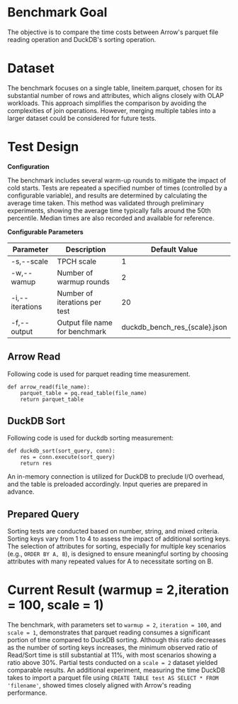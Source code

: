 # Benchmark Goal
The objective is to compare the time costs between Arrow's parquet file reading operation and DuckDB's sorting operation.

# Dataset
The benchmark focuses on a single table, lineitem.parquet, chosen for its substantial number of rows and attributes, which aligns closely with OLAP workloads. This approach simplifies the comparison by avoiding the complexities of join operations. However, merging multiple tables into a larger dataset could be considered for future tests.

# Test Design

**Configuration**  

The benchmark includes several warm-up rounds to mitigate the impact of cold starts. Tests are repeated a specified number of times (controlled by a configurable variable), and results are determined by calculating the average time taken. This method was validated through preliminary experiments, showing the average time typically falls around the 50th percentile. Median times are also recorded and available for reference.

**Configurable Parameters**

| Parameter | Description | Default Value |
| --------- | ----------- | -------------- |
| -s,--scale| TPCH scale  |  1        |
| -w,--wamup | Number of warmup rounds| 2|
| -i,--iterations| Number of iterations per test| 20 |
| -f,--output | Output file name for benchmark | duckdb_bench_res_{scale}.json|

## Arrow Read

Following code is used for parquet reading time measurement.

```
def arrow_read(file_name):
    parquet_table = pq.read_table(file_name)
    return parquet_table
```

## DuckDB Sort

Following code is used for duckdb sorting measurement:

```
def duckdb_sort(sort_query, conn):
    res = conn.execute(sort_query)
    return res
```
An in-memory connection is utilized for DuckDB to preclude I/O overhead, and the table is preloaded accordingly. Input queries are prepared in advance.

## Prepared Query

Sorting tests are conducted based on number, string, and mixed criteria. Sorting keys vary from 1 to 4 to assess the impact of additional sorting keys. The selection of attributes for sorting, especially for multiple key scenarios (e.g., `ORDER BY A, B`), is designed to ensure meaningful sorting by choosing attributes with many repeated values for A to necessitate sorting on B.

# Current Result (warmup = 2,iteration = 100, scale = 1)

The benchmark, with parameters set to `warmup = 2`, `iteration = 100`, and `scale = 1`, demonstrates that parquet reading consumes a significant portion of time compared to DuckDB sorting. Although this ratio decreases as the number of sorting keys increases, the minimum observed ratio of Read/Sort time is still substantial at 11%, with most scenarios showing a ratio above 30%. Partial tests conducted on a `scale = 2` dataset yielded comparable results. An additional experiment, measuring the time DuckDB takes to import a parquet file using `CREATE TABLE test AS SELECT * FROM 'filename'`, showed times closely aligned with Arrow's reading performance.